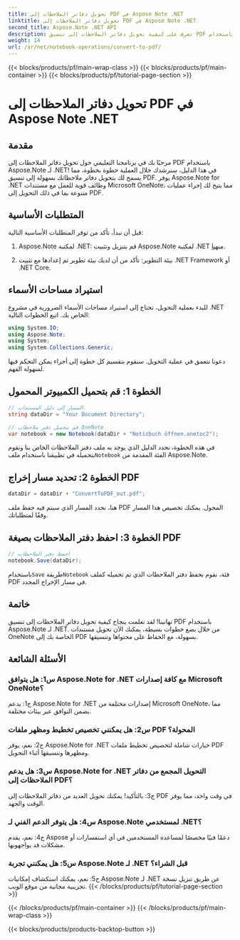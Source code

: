 ```yaml
---
title: تحويل دفاتر الملاحظات إلى PDF في Aspose Note .NET
linktitle: تحويل دفاتر الملاحظات إلى PDF في Aspose Note .NET
second_title: Aspose.Note .NET API
description: تعرف على كيفية تحويل دفاتر الملاحظات إلى تنسيق PDF بسهولة باستخدام Aspose.Note لـ .NET. الحفاظ على المحتوى والتنسيق بسلاسة.
weight: 14
url: /ar/net/notebook-operations/convert-to-pdf/
---
```


{{< blocks/products/pf/main-wrap-class >}}
{{< blocks/products/pf/main-container >}}
{{< blocks/products/pf/tutorial-page-section >}}

# تحويل دفاتر الملاحظات إلى PDF في Aspose Note .NET

## مقدمة

مرحبًا بك في برنامجنا التعليمي حول تحويل دفاتر الملاحظات إلى PDF باستخدام Aspose.Note لـ .NET! في هذا الدليل، سنرشدك خلال العملية خطوة بخطوة، مما يسمح لك بتحويل دفاتر ملاحظاتك بسهولة إلى تنسيق PDF. يوفر Aspose.Note for .NET وظائف قوية للعمل مع مستندات Microsoft OneNote، مما يتيح لك إجراء عمليات متنوعة بما في ذلك التحويل إلى PDF.

## المتطلبات الأساسية

قبل أن نبدأ، تأكد من توفر المتطلبات الأساسية التالية:

1.  Aspose.Note لمكتبة .NET: قم بتنزيل وتثبيت Aspose.Note لمكتبة .NET من[هنا](https://releases.aspose.com/note/net/).
   
2. بيئة التطوير: تأكد من أن لديك بيئة تطوير تم إعدادها مع تثبيت .NET Framework أو .NET Core.

## استيراد مساحات الأسماء

للبدء بعملية التحويل، تحتاج إلى استيراد مساحات الأسماء الضرورية في مشروع .NET الخاص بك. اتبع الخطوات التالية:

```csharp
using System.IO;
using Aspose.Note;
using System;
using System.Collections.Generic;
```

دعونا نتعمق في عملية التحويل. سنقوم بتقسيم كل خطوة إلى أجزاء يمكن التحكم فيها لسهولة الفهم.

## الخطوة 1: قم بتحميل الكمبيوتر المحمول

```csharp
// المسار إلى دليل المستندات.
string dataDir = "Your Document Directory";

// قم بتحميل دفتر ملاحظات OneNote
var notebook = new Notebook(dataDir + "Notizbuch öffnen.onetoc2");
```

 في هذه الخطوة، نحدد الدليل الذي يوجد به ملف دفتر الملاحظات الخاص بنا ونقوم بتحميله في تطبيقنا باستخدام ملف`Notebook` الفئة المقدمة من Aspose.Note.

## الخطوة 2: تحديد مسار إخراج PDF

```csharp
dataDir = dataDir + "ConvertToPDF_out.pdf";
```

هنا، نحدد المسار الذي سيتم فيه حفظ ملف PDF المحول. يمكنك تخصيص هذا المسار وفقًا لمتطلباتك.

## الخطوة 3: احفظ دفتر الملاحظات بصيغة PDF

```csharp
// احفظ دفتر الملاحظات
notebook.Save(dataDir);
```

 باستخدام`Save` طريقة`Notebook` فئة، نقوم بحفظ دفتر الملاحظات الذي تم تحميله كملف PDF في مسار الإخراج المحدد.

## خاتمة

تهانينا! لقد تعلمت بنجاح كيفية تحويل دفاتر الملاحظات إلى تنسيق PDF باستخدام Aspose.Note لـ .NET. من خلال بضع خطوات بسيطة، يمكنك الآن تحويل مستندات OneNote الخاصة بك إلى PDF بسهولة، مع الحفاظ على محتواها وتنسيقها.

## الأسئلة الشائعة

### س1: هل يتوافق Aspose.Note for .NET مع كافة إصدارات Microsoft OneNote؟

ج1: يدعم Aspose.Note for .NET إصدارات مختلفة من Microsoft OneNote، مما يضمن التوافق عبر بيئات مختلفة.

### س2: هل يمكنني تخصيص تخطيط ومظهر ملفات PDF المحولة؟

ج2: نعم، يوفر Aspose.Note for .NET خيارات شاملة لتخصيص تخطيط ملفات PDF ومظهرها وتنسيقها أثناء التحويل.

### س3: هل يدعم Aspose.Note for .NET التحويل المجمع من دفاتر الملاحظات إلى PDF؟

ج3: بالتأكيد! يمكنك تحويل العديد من دفاتر الملاحظات إلى PDF في وقت واحد، مما يوفر الوقت والجهد.

### س4: هل يتوفر الدعم الفني لـ Aspose.Note لمستخدمي .NET؟

ج4: نعم، يقدم Aspose دعمًا فنيًا مخصصًا لمساعدة المستخدمين في أي استفسارات أو مشكلات قد يواجهونها.

### س5: هل يمكنني تجربة Aspose.Note لـ .NET قبل الشراء؟

ج5: نعم، يمكنك استكشاف إمكانيات Aspose.Note لـ .NET عن طريق تنزيل نسخة تجريبية مجانية من موقع الويب.
{{< /blocks/products/pf/tutorial-page-section >}}

{{< /blocks/products/pf/main-container >}}
{{< /blocks/products/pf/main-wrap-class >}}

{{< blocks/products/products-backtop-button >}}
